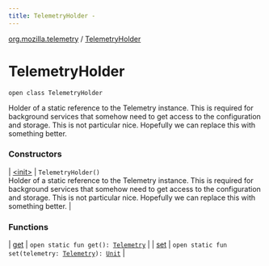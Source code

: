 ```yaml
---
title: TelemetryHolder - 
---
```


[org.mozilla.telemetry](../index.html) / [TelemetryHolder](./index.html)

# TelemetryHolder

`open class TelemetryHolder`

Holder of a static reference to the Telemetry instance. This is required for background services that somehow need to get access to the configuration and storage. This is not particular nice. Hopefully we can replace this with something better.

### Constructors

| [&lt;init&gt;](-init-.html) | `TelemetryHolder()`<br>Holder of a static reference to the Telemetry instance. This is required for background services that somehow need to get access to the configuration and storage. This is not particular nice. Hopefully we can replace this with something better. |

### Functions

| [get](get.html) | `open static fun get(): `[`Telemetry`](../-telemetry/index.html) |
| [set](set.html) | `open static fun set(telemetry: `[`Telemetry`](../-telemetry/index.html)`): `[`Unit`](https://kotlinlang.org/api/latest/jvm/stdlib/kotlin/-unit/index.html) |


